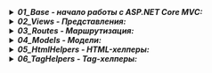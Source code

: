 <details> <summary><b><i>01_Base - начало работы с ASP.NET Core MVC:</i></b></summary>
   <ul>
     <li> Глава 1 - 2. Введение в ASP.NET Core MVC </li>
   </ul>  
</details>

<details> <summary><b><i>02_Views - Представления:</i></b></summary>
   <ul>
     <li> Глава 3. Работа с представлениями </li>
   </ul>  
</details>

<details> <summary><b><i>03_Routes - Маршрутизация:</i></b></summary>
   <ul>
     <li> Глава 4. Маршрутизация </li>
   </ul>  
</details>

<details> <summary><b><i>04_Models - Модели:</i></b></summary>
   <ul>
     <li> Глава 5. Введение в определение и применение моделей </li>
   </ul>  
</details>

<details> <summary><b><i>05_HtmlHelpers - HTML-хелперы:</i></b></summary>
   <ul>
     <li> Глава 6. HTML-хелперы </li>
   </ul>  
</details>

<details> <summary><b><i>06_TagHelpers - Tag-хелперы:</i></b></summary>
   <ul>
     <li> Глава 7. Tag-хелперы </li>
   </ul>  
</details>







